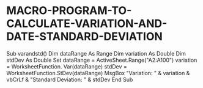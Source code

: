# MACRO-PROGRAM-TO-CALCULATE-VARIATION-AND-DATE-STANDARD-DEVIATION

Sub varandstd()
Dim dataRange As Range
Dim variation As Double
Dim stdDev As Double 
Set dataRange  = ActiveSheet.Range("A2:A100") 
variation = WorksheetFunction. Var(dataRange) 
stdDev = WorksheetFunction.StDev(dataRange) MsgBox "Variation: " & variation & vbCrLf & "Standard Deviation: " & stdDev End Sub
